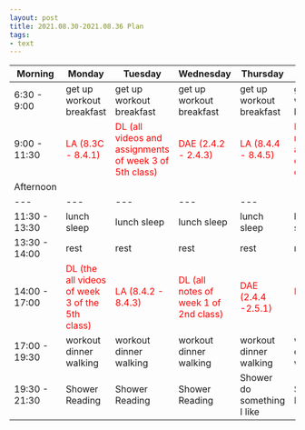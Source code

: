 ```yaml
---
layout: post
title: 2021.08.30-2021.08.36 Plan
tags:
- text
---   
```


| Morning | Monday | Tuesday | Wednesday | Thursday | Friday | Saturday | Sunday |
|---|---|---|---|---|---|---|---|
| 6:30 - 9:00  | get up workout breakfast | get up workout breakfast | get up workout breakfast | get up workout breakfast | get up workout breakfast | get up workout breakfast | get up workout breakfast |
| 9:00 - 11:30 | <font color=red>LA (8.3C - 8.4.1)| <font color=red> DL (all videos and assignments of week 3 of 5th class) | <font color=red> DAE (2.4.2 - 2.4.3) | <font color=red > LA (8.4.4 - 8.4.5) | <font color=red > DLP (the remaining all things of the class ) | do something I like | do something I like |
| Afternoon  |   |   |   |   |   |   |   |
|---|---|---|---|---|---|---|---|
| 11:30 - 13:30  | lunch sleep | lunch sleep | lunch sleep | lunch sleep | lunch sleep | lunch sleep | lunch sleep |
| 13:30 - 14:00  | rest | rest | rest | rest | rest | rest | rest |
| 14:00 - 17:00  | <font color=red >DL (the all videos of week 3 of the 5th class) | <font color=red> LA (8.4.2 - 8.4.3) | <font color=red > DL (all notes of week 1 of 2nd class) | <font color=red> DAE (2.4.4 -2.5.1) | <font color=red > LA (8.4.5 - 9.1.1) | do something I like | do something I like |
| 17:00 - 19:30  | workout dinner walking | workout dinner walking | workout dinner walking | workout dinner walking | workout dinner walking | workout dinner walking | workout dinner walking |
| 19:30 - 21:30 | Shower Reading | Shower Reading | Shower Reading | Shower do something I like | Shower Reading | Shower Reading | Shower Making a plan for next week |
